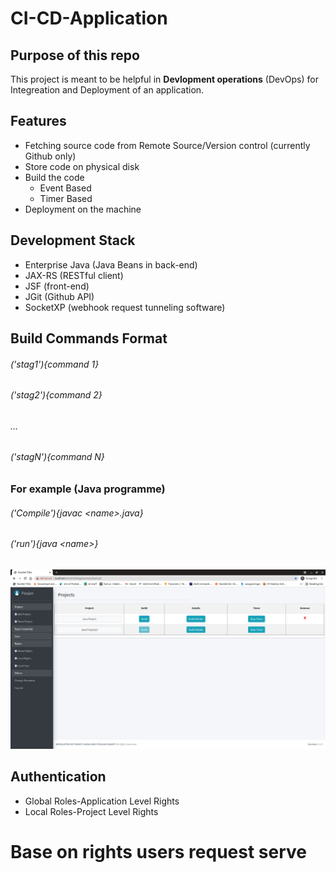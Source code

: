 # CI-CD-Application

## Purpose of this repo

This project is meant to be helpful in **Devlopment operations** (DevOps) for Integreation and Deployment of an application.

## Features

* Fetching source code from Remote Source/Version control (currently Github only)
* Store code on physical disk
* Build the code
  * Event Based
  * Timer Based
* Deployment on the machine

## Development Stack

* Enterprise Java (Java Beans in back-end)
* JAX-RS (RESTful client)
* JSF (front-end)
* JGit (Github API)
* SocketXP (webhook request tunneling software)

## Build Commands Format

###### ('stag1'){command 1}
###### ('stag2'){command 2}
###### ...
###### ('stagN'){command N}

### For example (Java programme)
###### ('Compile'){javac \<name\>.java}
###### ('run'){java \<name\>}

![Home Page](https://github.com/PoojanSmart/CI-CD-Application/blob/main/CICDApp/imgs/home.png)

## Authentication
* Global Roles-Application Level Rights
* Local Roles-Project Level Rights

# Base on rights users request serve

